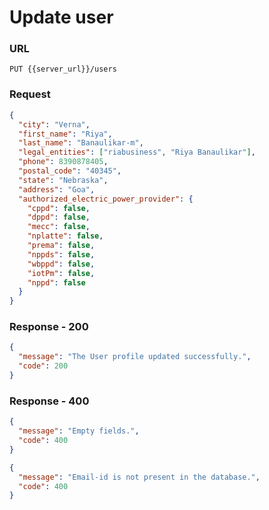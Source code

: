 # Update user

### URL

```:no-line-numbers
PUT {{server_url}}/users
```

### Request

```json
{
  "city": "Verna",
  "first_name": "Riya",
  "last_name": "Banaulikar-m",
  "legal_entities": ["riabusiness", "Riya Banaulikar"],
  "phone": 8390878405,
  "postal_code": "40345",
  "state": "Nebraska",
  "address": "Goa",
  "authorized_electric_power_provider": {
    "cppd": false,
    "dppd": false,
    "mecc": false,
    "nplatte": false,
    "prema": false,
    "nppds": false,
    "wbppd": false,
    "iotPm": false,
    "nppd": false
  }
}
```

### Response - 200

```json
{
  "message": "The User profile updated successfully.",
  "code": 200
}
```

### Response - 400

<CodeGroup>
<CodeGroupItem title="Missing Fields" active>

```json
{
  "message": "Empty fields.",
  "code": 400
}
```

</CodeGroupItem>
<CodeGroupItem title="Invalid User Login">

```json
{
  "message": "Email-id is not present in the database.",
  "code": 400
}
```

</CodeGroupItem>
</CodeGroup>
